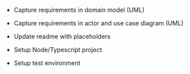 - Capture requirements in domain model (UML)
- Capture requirements in actor and use case diagram (UML)
- Update readme with placeholders

- Setup Node/Typescript project
- Setup test environment

